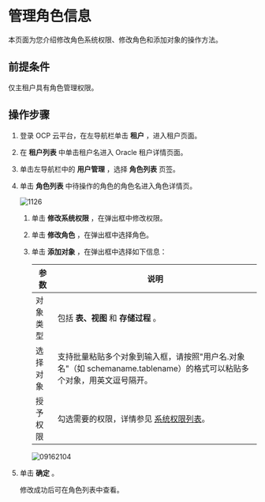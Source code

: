 # 管理角色信息

本页面为您介绍修改角色系统权限、修改角色和添加对象的操作方法。

## 前提条件

仅主租户具有角色管理权限。

## 操作步骤

1. 登录 OCP 云平台，在左导航栏单击 **租户** ，进入租户页面。

2. 在 **租户列表** 中单击租户名进入 Oracle 租户详情页面。

3. 单击左导航栏中的 **用户管理** ，选择 **角色列表** 页签。

4. 单击 **角色列表** 中待操作的角色的角色名进入角色详情页。

   ![1126](https://obbusiness-private.oss-cn-shanghai.aliyuncs.com/doc/img/ocp/%E8%A7%92%E8%89%B2%E8%AF%A6%E6%83%85.png)

   1. 单击 **修改系统权限** ，在弹出框中修改权限。

   2. 单击 **修改角色** ，在弹出框中选择角色。

   3. 单击 **添加对象** ，在弹出框中选择如下信息：

      |  参数  |                                   说明                                    |
      |------|-------------------------------------------------------------------------|
      | 对象类型 | 包括 **表、视图** 和 **存储过程** 。                                                |
      | 选择对象 | 支持批量粘贴多个对象到输入框，请按照"用户名.对象名"（如 schemaname.tablename）的格式可以粘贴多个对象，用英文逗号隔开。 |
      | 授予权限 | 勾选需要的权限，详情参见 [系统权限列表](../300.system-privileges-in-a-mysql-tenant.md)。     |

      ![09162104](https://help-static-aliyun-doc.aliyuncs.com/assets/img/zh-CN/4560562361/p327453.png)

5. 单击 **确定** 。

   修改成功后可在角色列表中查看。
